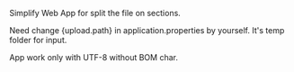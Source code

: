 Simplify Web App for split the file on sections. 

Need change {upload.path} in application.properties by yourself. It's temp folder for input.

App work only with UTF-8 without BOM char.